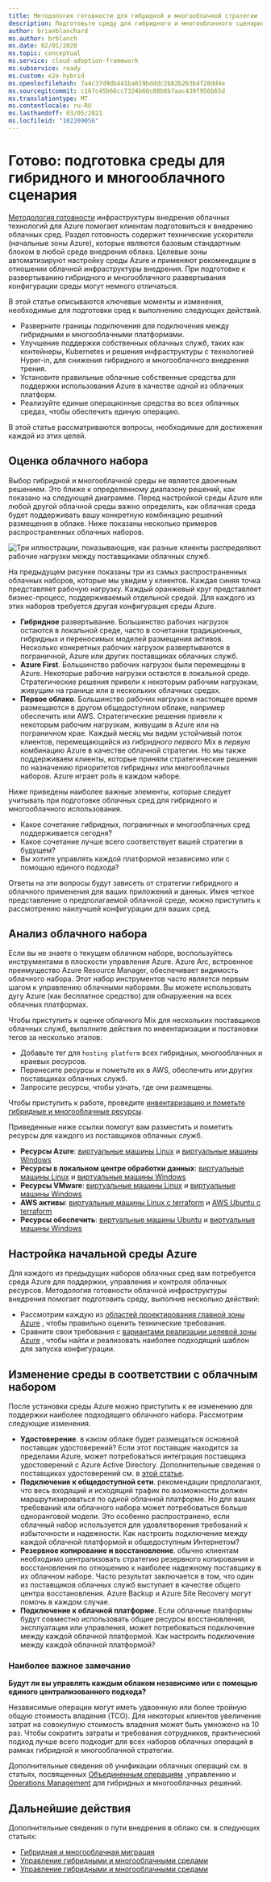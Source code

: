 ```yaml
---
title: Методология готовности для гибридной и многооблачной стратегии
description: Подготовьте среду для гибридного и многооблачного сценария с помощью целевых зон Azure.
author: brianblanchard
ms.author: brblanch
ms.date: 02/01/2020
ms.topic: conceptual
ms.service: cloud-adoption-framework
ms.subservice: ready
ms.custom: e2e-hybrid
ms.openlocfilehash: 7a4c37d9db441ba019bdddc2b82b263b4f20dd4e
ms.sourcegitcommit: c167c45b66cc7324b60c88b8b7aac439f956b65d
ms.translationtype: MT
ms.contentlocale: ru-RU
ms.lasthandoff: 03/05/2021
ms.locfileid: "102209056"
---
```

# <a name="ready-prepare-your-environment-for-a-hybrid-and-multicloud-scenario"></a>Готово: подготовка среды для гибридного и многооблачного сценария

[Методология готовности](../../ready/index.md) инфраструктуры внедрения облачных технологий для Azure помогает клиентам подготовиться к внедрению облачных сред. Раздел готовность содержит технические ускорители (начальные зоны Azure), которые являются базовым стандартным блоком в любой среде внедрения облака. Целевые зоны автоматизируют настройку среды Azure и применяют рекомендации в отношении облачной инфраструктуры внедрения. При подготовке к развертыванию гибридного и многооблачного развертывания конфигурации среды могут немного отличаться.

В этой статье описываются ключевые моменты и изменения, необходимые для подготовки сред к выполнению следующих действий.

- Разверните границы подключения для подключения между гибридными и многооблачными платформами.
- Улучшение поддержки собственных облачных служб, таких как контейнеры, Kubernetes и решения инфраструктуры с технологией Hyper-in, для снижения гибридного и многооблачного внедрения трения.
- Установите правильные облачные собственные средства для поддержки использования Azure в качестве *одной* из облачных платформ.
- Реализуйте единые операционные средства во всех облачных средах, чтобы обеспечить единую операцию.

В этой статье рассматриваются вопросы, необходимые для достижения каждой из этих целей.

## <a name="evaluate-your-cloud-mix"></a>Оценка облачного набора

Выбор гибридной и многооблачной среды не является двоичным решением. Это ближе к определенному диапазону решений, как показано на следующей диаграмме. Перед настройкой среды Azure или любой другой облачной среды важно определить, как облачная среда будет поддерживать вашу конкретную комбинацию решений размещения в облаке. Ниже показаны несколько примеров распространенных облачных наборов.

![Три иллюстрации, показывающие, как разные клиенты распределяют рабочие нагрузки между поставщиками облачных служб.](../../_images/hybrid/cloud-mix.png)

На предыдущем рисунке показаны три из самых распространенных облачных наборов, которые мы увидим у клиентов. Каждая синяя точка представляет рабочую нагрузку. Каждый оранжевый круг представляет бизнес-процесс, поддерживаемый отдельной средой. Для каждого из этих наборов требуется другая конфигурация среды Azure.

- **Гибридное** развертывание. Большинство рабочих нагрузок остаются в локальной среде, часто в сочетании традиционных, гибридных и переносимых моделей размещения активов. Несколько конкретных рабочих нагрузок развертываются в пограничной, Azure или других поставщиках облачных служб.
- **Azure First**. Большинство рабочих нагрузок были перемещены в Azure. Некоторые рабочие нагрузки остаются в локальной среде. Стратегические решения привели к некоторым рабочим нагрузкам, живущим на границе или в нескольких облачных средах.
- **Первое облако**. Большинство рабочих нагрузок в настоящее время размещаются в другом общедоступном облаке, например обеспечить или AWS. Стратегические решения привели к некоторым рабочим нагрузкам, живущим в Azure или на пограничном крае. Каждый месяц мы видим устойчивый поток клиентов, перемещающийся из *гибридного первого* Mix в *первую* комбинацию Azure в качестве облачной стратегии. Но мы также поддерживаем клиенты, которые приняли стратегические решения по назначению приоритетов гибридных или многооблачных наборов. Azure играет роль в каждом наборе.

Ниже приведены наиболее важные элементы, которые следует учитывать при подготовке облачных сред для гибридного и многооблачного использования.

- Какое сочетание гибридных, пограничных и многооблачных сред поддерживается сегодня?
- Какое сочетание лучше всего соответствует вашей стратегии в будущем?
- Вы хотите управлять каждой платформой независимо или с помощью единого подхода?

Ответы на эти вопросы будут зависеть от стратегии гибридного и облачного применения для ваших приложений и данных. Имея четкое представление о предполагаемой облачной среде, можно приступить к рассмотрению наилучшей конфигурации для ваших сред.

## <a name="analyze-your-cloud-mix"></a>Анализ облачного набора

Если вы не знаете о текущем облачном наборе, воспользуйтесь инструментами в плоскости управления Azure. Azure Arc, встроенное преимущество Azure Resource Manager, обеспечивает видимость облачного набора. Этот набор инструментов часто является первым шагом к управлению облачными наборами. Вы можете использовать дугу Azure (как бесплатное средство) для обнаружения на всех облачных платформах.

Чтобы приступить к оценке облачного Mix для нескольких поставщиков облачных служб, выполните действия по инвентаризации и постановки тегов за несколько этапов:

- Добавьте тег для `hosting platform` всех гибридных, многооблачных и краевых ресурсов.
- Перенесите ресурсы и пометьте их в AWS, обеспечить или других поставщиках облачных служб.
- Запросите ресурсы, чтобы узнать, где они размещены.

Чтобы приступить к работе, проведите [инвентаризацию и пометьте гибридные и многооблачные ресурсы](../../manage/hybrid/server/best-practices/arc-inventory-tagging.md).

Приведенные ниже ссылки помогут вам разместить и пометить ресурсы для каждого из поставщиков облачных служб.

- **Ресурсы Azure**: [виртуальные машины Linux](../../manage/hybrid/server/best-practices/arm-template-linux.md) и [виртуальные машины Windows](../../manage/hybrid/server/best-practices/arm-template-windows.md)
- **Ресурсы в локальном центре обработки данных**: [виртуальные машины Linux](../../manage/hybrid/server/best-practices/onboard-server-linux.md) и [виртуальные машины Windows](../../manage/hybrid/server/best-practices/onboard-server-windows.md)
- **Ресурсы VMware**: [виртуальные машины Linux](../../manage/hybrid/server/best-practices/vmware-scaled-powercli-linux.md) и [виртуальные машины Windows](../../manage/hybrid/server/best-practices/vmware-scaled-powercli-windows.md)
- **AWS активы**: [виртуальные машины Linux с terraform](../../manage/hybrid/server/best-practices/aws-terraform-al2.md) и [AWS Ubuntu с terraform](../../manage/hybrid/server/best-practices/aws-terraform-ubuntu.md)
- **Ресурсы обеспечить**: [виртуальные машины Ubuntu](../../manage/hybrid/server/best-practices/gcp-terraform-ubuntu.md) и [виртуальные машины Windows](../../manage/hybrid/server/best-practices/gcp-terraform-windows.md)

## <a name="configure-your-initial-azure-environment"></a>Настройка начальной среды Azure

Для каждого из предыдущих наборов облачных сред вам потребуется среда Azure для поддержки, управления и контроля облачных ресурсов. Методология готовности облачной инфраструктуры внедрения помогает подготовить среду, выполнив несколько действий:

- Рассмотрим каждую из [областей проектирования главной зоны Azure](../../ready/landing-zone/design-areas.md) , чтобы правильно оценить технические требования.
- Сравните свои требования с [вариантами реализации целевой зоны Azure](../../ready/landing-zone/implementation-options.md) , чтобы найти и реализовать наиболее подходящий шаблон для запуска конфигурации.

## <a name="modify-your-environment-to-reflect-your-cloud-mix"></a>Изменение среды в соответствии с облачным набором

После установки среды Azure можно приступить к ее изменению для поддержки наиболее подходящего облачного набора. Рассмотрим следующие изменения.

- **Удостоверение**. в каком облаке будет размещаться основной поставщик удостоверений? Если этот поставщик находится за пределами Azure, может потребоваться интеграция поставщика удостоверений с Azure Active Directory. Дополнительные сведения о поставщиках удостоверений см. в [этой статье](/azure/active-directory/external-identities/identity-providers).
- **Подключение к общедоступной сети**. рекомендации предполагают, что весь входящий и исходящий трафик по возможности должен маршрутизироваться по одной облачной платформе. Но для ваших требований или облачного набора может потребоваться больше одноранговой модели. Это особенно распространено, если облачный набор используется для удовлетворения требований к избыточности и надежности. Как настроить подключение между каждой облачной платформой и общедоступным Интернетом?
- **Резервное копирование и восстановление**. обычно клиентам необходимо централизовать стратегию резервного копирования и восстановления по отношению к наиболее надежному поставщику в их облачном наборе. Часто результат заключается в том, что один из поставщиков облачных служб выступает в качестве общего центра восстановления. Azure Backup и Azure Site Recovery могут помочь в каждом случае.
- **Подключение к облачной платформе**. Если облачные платформы будут совместно использовать общие ресурсы восстановления, эксплуатации или управления, может потребоваться подключение между каждой облачной платформой. Как настроить подключение между каждой облачной платформой?

### <a name="the-most-important-consideration"></a>Наиболее важное замечание

**Будут ли вы управлять каждым облаком независимо или с помощью единого централизованного подхода?**

Независимые операции могут иметь удвоенную или более тройную общую стоимость владения (TCO). Для некоторых клиентов увеличение затрат на совокупную стоимость владения может быть умножено на 10 раз. Чтобы сократить затраты и требования сотрудников, практический подход лучше всего подходит для всех наборов облачных операций в рамках гибридной и многооблачной стратегии.

Дополнительные сведения об унификации облачных операций см. в статьях, посвященных [Объединенным операциям](./unified-operations.md) [,](./govern.md)управлению и [Operations Management](./manage.md) для гибридных и многооблачных решений.

## <a name="next-steps"></a>Дальнейшие действия

Дополнительные сведения о пути внедрения в облако см. в следующих статьях:

- [Гибридная и многооблачная миграция](./migrate.md)
- [Управление гибридными и многооблачными средами](./govern.md)
- [Управление гибридными и многооблачными средами](./manage.md)
